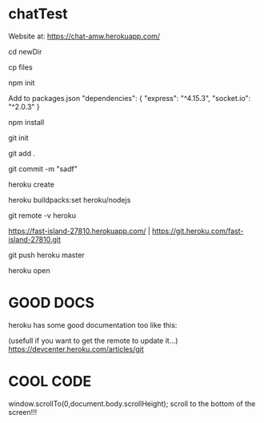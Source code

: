 # chatTest

Website at: https://chat-amw.herokuapp.com/


cd newDir

cp files

npm init

Add to packages.json
"dependencies": {
   "express": "^4.15.3",
   "socket.io": "^2.0.3"
 }


npm install

git init

git add .

git commit -m "sadf"

heroku create


heroku buildpacks:set heroku/nodejs

git remote -v
heroku 

https://fast-island-27810.herokuapp.com/ | https://git.heroku.com/fast-island-27810.git


git push heroku master

heroku open




# GOOD DOCS

heroku has some good documentation too
like this:

(usefull if you want to get the remote to update it...)
https://devcenter.heroku.com/articles/git



# COOL CODE

window.scrollTo(0,document.body.scrollHeight);
scroll to the bottom of the screen!!!
